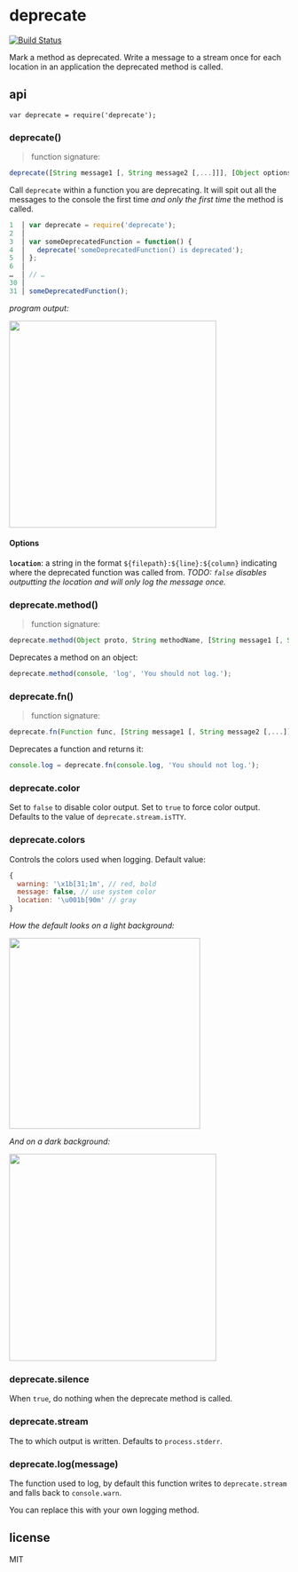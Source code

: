 # deprecate

[![Build Status](https://secure.travis-ci.org/brianc/node-deprecate.png?branch=master)](http://travis-ci.org/brianc/node-deprecate)

Mark a method as deprecated.  Write a message to a stream once for each location in an application the deprecated method is called.

## api

`var deprecate = require('deprecate');`

### deprecate()
> function signature:
```js
deprecate([String message1 [, String message2 [,...]]], [Object options])
```

Call `deprecate` within a function you are deprecating.  It will spit out all the messages to the console the first time _and only the first time_ the method is called.

```js
1  │ var deprecate = require('deprecate');
2  │
3  │ var someDeprecatedFunction = function() {
4  │   deprecate('someDeprecatedFunction() is deprecated');
5  │ };
6  │
…  │ // …
30 │
31 │ someDeprecatedFunction();
```

_program output:_

<img width="373" src="https://cloud.githubusercontent.com/assets/1958812/20812831/f2a1cde0-b7c7-11e6-93e6-1613e028e719.png">

#### Options

**`location`**: a string in the format `${filepath}:${line}:${column}` indicating where the deprecated function was called from.  _TODO: `false` disables outputting the location and will only log the message once._

### deprecate.method()
> function signature:
```js
deprecate.method(Object proto, String methodName, [String message1 [, String message2 [,...]]], [Object options])
```

Deprecates a method on an object:

```js
deprecate.method(console, 'log', 'You should not log.');
```

### deprecate.fn()
> function signature:
```js
deprecate.fn(Function func, [String message1 [, String message2 [,...]]], [Object options])
```

Deprecates a function and returns it:

```js
console.log = deprecate.fn(console.log, 'You should not log.');
```

### deprecate.color

Set to `false` to disable color output.  Set to `true` to force color output.  Defaults to the value of `deprecate.stream.isTTY`.


### deprecate.colors

Controls the colors used when logging. Default value:
```js
{
  warning: '\x1b[31;1m', // red, bold
  message: false, // use system color
  location: '\u001b[90m' // gray
}
```

_How the default looks on a light background:_

<img width="344" src="https://cloud.githubusercontent.com/assets/1958812/20812832/f2a1edb6-b7c7-11e6-81f5-73319ae5f968.png">

_And on a dark background:_

<img width="373" src="https://cloud.githubusercontent.com/assets/1958812/20812831/f2a1cde0-b7c7-11e6-93e6-1613e028e719.png">

### deprecate.silence

When `true`, do nothing when the deprecate method is called.

### deprecate.stream

The to which output is written.  Defaults to `process.stderr`.

### deprecate.log(message)

The function used to log, by default this function writes to `deprecate.stream` and falls back to `console.warn`.

You can replace this with your own logging method.

## license

MIT

